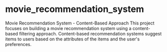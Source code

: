 # movie_recommendation_system
Movie Recommendation System - Content-Based Approach This project focuses on building a movie recommendation system using a content-based filtering approach. Content-based recommendation systems suggest items to users based on the attributes of the items and the user's preferences.
